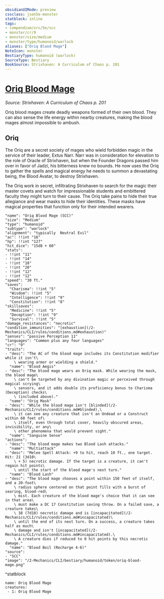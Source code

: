```yaml
---
obsidianUIMode: preview
cssclass: json5e-monster
statblock: inline
tags:
- compendium/src/5e/scc
- monster/cr/9
- monster/size/medium
- monster/type/humanoid/warlock
aliases: ["Oriq Blood Mage"]
NoteIcon: monster
BestiaryType: humanoid (warlock)
SourceType: Bestiary
BookSource: Strixhaven: A Curriculum of Chaos p. 201
---
```

# [Oriq Blood Mage](2-Mechanics/CLI/bestiary/humanoid/oriq-blood-mage-scc.md)
*Source: Strixhaven: A Curriculum of Chaos p. 201*  

Oriq blood mages create deadly weapons formed of their own blood. They can also sense the life energy within nearby creatures, making the blood mages almost impossible to ambush.

## Oriq

The Oriq are a secret society of mages who wield forbidden magic in the service of their leader, Extus Narr. Narr was in consideration for elevation to the role of Oracle of Strixhaven, but when the Founder Dragons passed him over in favor of Jadzi, his bitterness knew no bounds. He now uses the Oriq to gather the spells and magical energy he needs to summon a devastating being, the Blood Avatar, to destroy Strixhaven.

The Oriq work in secret, infiltrating Strixhaven to search for the magic their master covets and watch for impressionable students and embittered faculty they might turn to their cause. The Oriq take pains to hide their true allegiance and wear masks to hide their identities. These masks have magical properties that function only for their intended wearers.

```statblock
"name": "Oriq Blood Mage (SCC)"
"size": "Medium"
"type": "humanoid"
"subtype": "warlock"
"alignment": "typically  Neutral Evil"
"ac": !!int "16"
"hp": !!int "127"
"hit_dice": "15d8 + 60"
"stats":
- !!int "11"
- !!int "14"
- !!int "18"
- !!int "20"
- !!int "12"
- !!int "12"
"speed": "30 ft."
"saves":
  "Charisma": !!int "5"
  "Wisdom": !!int "5"
  "Intelligence": !!int "9"
  "Constitution": !!int "8"
"skillsaves":
  "Medicine": !!int "5"
  "Deception": !!int "9"
  "Survival": !!int "5"
"damage_resistances": "necrotic"
"condition_immunities": "[exhaustion](/2-Mechanics/CLI/rules/conditions.md#exhaustion)"
"senses": "passive Perception 11"
"languages": "Common plus any four languages"
"cr": "9"
"traits":
- "desc": "The AC of the blood mage includes its Constitution modifier while it isn't\
    \ wearing armor or wielding a shield."
  "name": "Blood Aegis"
- "desc": "The blood mage wears an Oriq mask. While wearing the mask, the blood mage\
    \ can't be targeted by any divination magic or perceived through magical scrying\
    \ sensors, and it adds double its proficiency bonus to Charisma (Deception) checks\
    \ (included above)."
  "name": "Oriq Mask"
- "desc": "While the blood mage isn't [blinded](/2-Mechanics/CLI/rules/conditions.md#blinded),\
    \ it can see any creature that isn't an Undead or a Construct within 60 feet of\
    \ itself, even through total cover, heavily obscured areas, invisibility, or any\
    \ other phenomena that would prevent sight."
  "name": "Sanguine Sense"
"actions":
- "desc": "The blood mage makes two Blood Lash attacks."
  "name": "Multiattack"
- "desc": "Melee Spell Attack: +9 to hit, reach 10 ft., one target. Hit: 21 (3d10\
    \ + 5) necrotic damage. If the target is a creature, it can't regain hit points\
    \ until the start of the blood mage's next turn."
  "name": "Blood Lash"
- "desc": "The blood mage chooses a point within 150 feet of itself, and a 20-foot\
    \ radius sphere centered on that point fills with a burst of searing, blood-red\
    \ mist. Each creature of the blood mage's choice that it can see in that area\
    \ must make a DC 17 Constitution saving throw. On a failed save, a creature takes\
    \ 38 (7d10) necrotic damage and is [incapacitated](/2-Mechanics/CLI/rules/conditions.md#incapacitated)\
    \ until the end of its next turn. On a success, a creature takes half as much\
    \ damage and isn't [incapacitated](/2-Mechanics/CLI/rules/conditions.md#incapacitated).\
    \ A creature dies if reduced to 0 hit points by this necrotic damage."
  "name": "Blood Boil (Recharge 4-6)"
"source":
- "SCC"
"image": "/2-Mechanics/CLI/bestiary/humanoid/token/oriq-blood-mage.png"
```
^statblock

```encounter-table
name: Oriq Blood Mage
creatures:
 - 1: Oriq Blood Mage
```